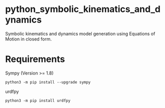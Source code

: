 # python_symbolic_kinematics_and_dynamics

Symbolic kinematics and dynamics model generation using Equations of Motion in closed form. 

# Requirements
Sympy (Version >= 1.8)
```
python3 -m pip install --upgrade sympy
```
urdfpy
```
python3 -m pip install urdfpy
```